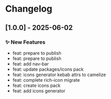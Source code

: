 # Changelog

## [1.0.0] - 2025-06-02

### ✨ New Features
- feat: prepare to publish
- feat: prepare to publish
- feat: add nav-bar
- feat: update packages/icons pack
- feat: icons generator kebab attrs to camelize
- feat: complete rich-icon migrate
- feat: create icons pack
- feat: add icons generator



